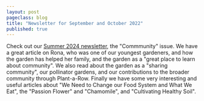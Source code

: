 ```yaml
---
layout: post
pageclass: blog
title: "Newsletter for September and October 2022"
published: true
---
```

Check out our [Summer 2024 newsletter](/pdf/Newsletter_Summer_2024.pdf), the "Commmunity" 
issue. We have a great article on Rona, who was one of our youngest gardeners, and how the garden
has helped her family, and the garden as a "great place to learn about community". We also read about the garden 
as a "sharing community", our pollinator gardens, and our contributions to the broader community
through Plant-a-Row. Finally we have some very interesting and useful articles about 
"We Need to Change our Food System and What We Eat", the "Passion Flower" and "Chamomile", and
"Cultivating Healthy Soil".